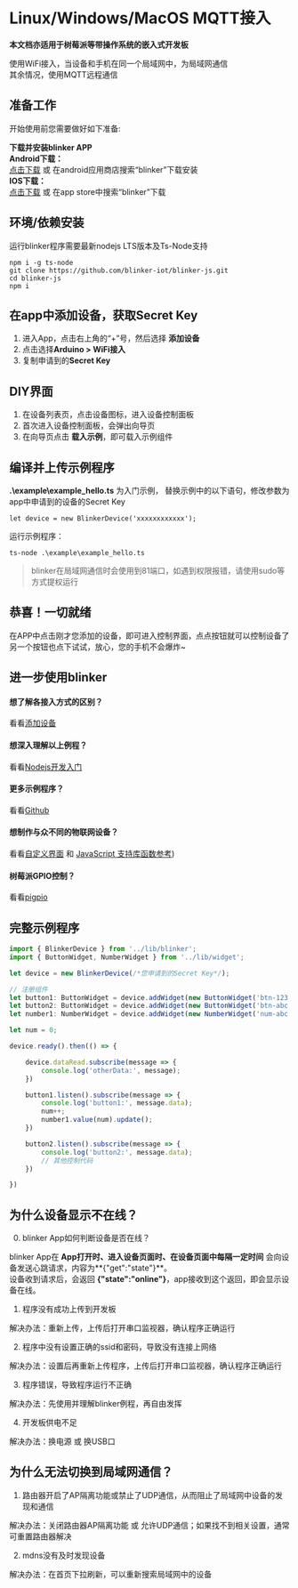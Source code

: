 # Linux/Windows/MacOS MQTT接入  
**本文档亦适用于树莓派等带操作系统的嵌入式开发板**  

使用WiFi接入，当设备和手机在同一个局域网中，为局域网通信  
其余情况，使用MQTT远程通信  

## 准备工作
开始使用前您需要做好如下准备:  

**下载并安装blinker APP**  
**Android下载：**  
[点击下载](https://github.com/blinker-iot/app-release/releases) 或 在android应用商店搜索“blinker”下载安装  
**IOS下载：**  
[点击下载](https://itunes.apple.com/cn/app/id1357907814) 或 在app store中搜索“blinker”下载  


## 环境/依赖安装  
运行blinker程序需要最新nodejs LTS版本及Ts-Node支持  
```
npm i -g ts-node
git clone https://github.com/blinker-iot/blinker-js.git
cd blinker-js
npm i
```

## 在app中添加设备，获取Secret Key  
1. 进入App，点击右上角的“+”号，然后选择 **添加设备**    
2. 点击选择**Arduino > WiFi接入**  
3. 复制申请到的**Secret Key**  

## DIY界面  
1. 在设备列表页，点击设备图标，进入设备控制面板  
2. 首次进入设备控制面板，会弹出向导页
3. 在向导页点击 **载入示例**，即可载入示例组件  
   
## 编译并上传示例程序 

**.\example\example_hello.ts** 为入门示例， 替换示例中的以下语句，修改参数为app中申请到的设备的Secret Key  
```
let device = new BlinkerDevice('xxxxxxxxxxxx');
```
运行示例程序：
```
ts-node .\example\example_hello.ts
```

> blinker在局域网通信时会使用到81端口，如遇到权限报错，请使用sudo等方式提权运行  

## 恭喜！一切就绪  

在APP中点击刚才您添加的设备，即可进入控制界面，点点按钮就可以控制设备了  
另一个按钮也点下试试，放心，您的手机不会爆炸~  

## 进一步使用blinker  

#### 想了解各接入方式的区别？  
看看[添加设备](?file=002-开发入门/001-添加设备 "添加设备")  

#### 想深入理解以上例程？  

看看[Nodejs开发入门](https://diandeng.tech/doc/getting-start-nodejs "Nodejs开发入门")  

#### 更多示例程序？  

看看[Github](https://github.com/blinker-iot/blinker-js/tree/typescript/example)  

#### 想制作与众不同的物联网设备？  

看看[自定义界面](?file=005-App使用/02-自定义布局 "自定义布局") 和 [JavaScript 支持库函数参考](https://diandeng.tech/doc/javascript-support))  

#### 树莓派GPIO控制？  
看看[pigpio](https://github.com/fivdi/pigpio)  

## 完整示例程序  


```javascript
import { BlinkerDevice } from '../lib/blinker';
import { ButtonWidget, NumberWidget } from '../lib/widget';

let device = new BlinkerDevice(/*您申请到的Secret Key*/);

// 注册组件
let button1: ButtonWidget = device.addWidget(new ButtonWidget('btn-123'));
let button2: ButtonWidget = device.addWidget(new ButtonWidget('btn-abc'));
let number1: NumberWidget = device.addWidget(new NumberWidget('num-abc'));

let num = 0;

device.ready().then(() => {

    device.dataRead.subscribe(message => {
        console.log('otherData:', message);
    })

    button1.listen().subscribe(message => {
        console.log('button1:', message.data);
        num++;
        number1.value(num).update();
    })

    button2.listen().subscribe(message => {
        console.log('button2:', message.data);
        // 其他控制代码
    })

})
```

## 为什么设备显示不在线？  

0. blinker App如何判断设备是否在线？  

blinker App在 **App打开时、进入设备页面时、在设备页面中每隔一定时间** 会向设备发送心跳请求，内容为**{"get":"state"}**。  
设备收到请求后，会返回 **{"state":"online"}**，app接收到这个返回，即会显示设备在线。  

1. 程序没有成功上传到开发板  

解决办法：重新上传，上传后打开串口监视器，确认程序正确运行  

2. 程序中没有设置正确的ssid和密码，导致没有连接上网络  

解决办法：设置后再重新上传程序，上传后打开串口监视器，确认程序正确运行  

3. 程序错误，导致程序运行不正确  

解决办法：先使用并理解blinker例程，再自由发挥  

4. 开发板供电不足   

解决办法：换电源 或 换USB口  

## 为什么无法切换到局域网通信？  

1. 路由器开启了AP隔离功能或禁止了UDP通信，从而阻止了局域网中设备的发现和通信  

解决办法：关闭路由器AP隔离功能 或 允许UDP通信；如果找不到相关设置，通常可重置路由器解决  

2. mdns没有及时发现设备  

解决办法：在首页下拉刷新，可以重新搜索局域网中的设备  
